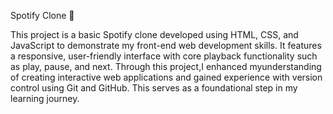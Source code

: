 Spotify Clone 🎵

This project is a basic Spotify clone developed using HTML, CSS, and JavaScript to demonstrate my front-end web development skills. 
It features a responsive, user-friendly interface with core playback functionality such as play, pause, and next. 
Through this project,I enhanced myunderstanding of creating interactive web applications and gained experience with version control using Git and GitHub.
This serves as a foundational step in my learning journey.
